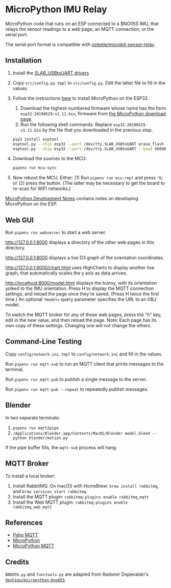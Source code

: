 # MicroPython IMU Relay

MicroPython code that runs on an ESP connected to a BNO055 IMU, that relays the
sensor readings to a web page, an MQTT connection, or the serial port.

The serial port format is compatible with
[osteele/microbit-sensor-relay](https://github.com/osteele/microbit-sensor-relay).

## Installation

1. Install the [SLAB_USBtoUART drivers](https://rehmann.co/blog/drivers-for-slab_usbtouart/)

2. Copy `src/config.py.tmpl` to `src/config.py`. Edit the latter file to fill in the values.

3. Follow the instructions
   [here](https://docs.micropython.org/en/latest/esp32/tutorial/intro.html) to
   install MicroPython on the ESP32.

   1. Download the highest-numbered firmware whose name has the form
      `esp32-20190529-v1.11.bin`, firmware from [the MicroPython download
      page](https://micropython.org/download#esp32).
   2. Run the following shell commands. Replace `esp32-20190529-v1.11.bin` by
      the file that you downloaded in the previous step.

   ```sh
   pip3 install esptool
   esptool.py --chip esp32 --port /dev/tty.SLAB_USBtoUART erase_flash
   esptool.py --chip esp32 --port /dev/tty.SLAB_USBtoUART --baud 460800 write_flash -z 0x1000 esp32-20190529-v1.11.bin
   ```

4. Download the sources to the MCU:

    ```sh
    pipenv run mcu-sync
    ```

5. Now reboot the MCU. Either: (1) Run `pipenv run mcu-repl` and press `⌃D`; or (2) press the
   button. (The latter may be necessary to get the board to re-scan for WiFi
   networks.)

[MicroPython Development
Notes](https://paper.dropbox.com/doc/MicroPython-Development--Ai1pmnXzhBdkxZ6SuEPMTDiDAg-sAf2oqgmH5yIbmx27kZqs)
contains notes on developing MicroPython on the ESP.

## Web GUI

Run `pipenv run webserver` to start a web server.

<http://127.0.0.1:8000> displays a directory of the other web pages in this
directory.

<http://127.0.0.1:8000> displays a live D3 graph of the orientation coordinates.

<http://127.0.0.1:8000/chart.html> uses HighCharts to display another live
graph, that automatically scales the y axis as data arrives.

<http://localhost:8000/model.html> displays the bunny, with its orientation
yolked to the IMU orientation. Press H to display the MQTT connection settings,
and reload the page once they're saved. (Press H twice the first time.) An
optional `?model=` query parameter specifies the URL to an OBJ model.

To switch the MQTT broker for any of these web pages, press the "h" key, edit in
the new value, and then reload the page. Note: Each page has its own copy of
these settings. Changing one will not change the others.

## Command-Line Testing

Copy `config/network.ini.tmpl` to `config/network.ini` and fill in the values.

Run `pipenv run mqtt-sub` to run an MQTT client that prints messages to the
terminal.

Run `pipenv run mqtt-pub` to publish a single message to the server.

Run `pipenv run mqtt-pub --repeat` to repeatedly publish messages.

## Blender

In two separate terminals:

1. `pipenv run mqtt2pipe`
2. `/Applications/Blender.app/Contents/MacOS/Blender model.blend --python blender/motion.py`

If the pipe buffer fills, the `mqtt-sub` process will hang.

## MQTT Broker

To install a local broker:

1. Install RabbitMQ. On macOS with HomeBrew: `brew install rabbitmq`, and `brew
   services start rabbitmq`.
2. Install the MQTT plugin: `rabbitmq-plugins enable rabbitmq_mqtt`
3. Install the Web MQTT plugin: `rabbitmq-plugins enable rabbitmq_web_mqtt`

## References

* [Paho MQTT](https://pypi.org/project/paho-mqtt/)
* [MicroPython](http://docs.micropython.org/en/latest/)
* [MicroPython MQTT](https://github.com/micropython/micropython-lib/tree/master/umqtt.simple)

## Credits

`BNO055.py` and `functools.py` are adapted from Radomir Dopieralski's
[`deshipu/micropython-bno055`](https://github.com/deshipu/micropython-bno055).
